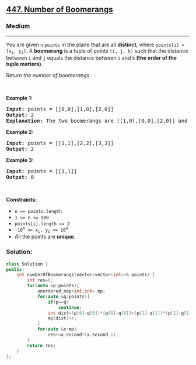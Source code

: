 <h2><a href="https://leetcode.com/problems/number-of-boomerangs/">447. Number of Boomerangs</a></h2><h3>Medium</h3><hr><div><p>You are given <code>n</code> <code>points</code> in the plane that are all <strong>distinct</strong>, where <code>points[i] = [x<sub>i</sub>, y<sub>i</sub>]</code>. A <strong>boomerang</strong> is a tuple of points <code>(i, j, k)</code> such that the distance between <code>i</code> and <code>j</code> equals the distance between <code>i</code> and <code>k</code> <strong>(the order of the tuple matters)</strong>.</p>

<p>Return <em>the number of boomerangs</em>.</p>

<p>&nbsp;</p>
<p><strong class="example">Example 1:</strong></p>

<pre><strong>Input:</strong> points = [[0,0],[1,0],[2,0]]
<strong>Output:</strong> 2
<strong>Explanation:</strong> The two boomerangs are [[1,0],[0,0],[2,0]] and [[1,0],[2,0],[0,0]].
</pre>

<p><strong class="example">Example 2:</strong></p>

<pre><strong>Input:</strong> points = [[1,1],[2,2],[3,3]]
<strong>Output:</strong> 2
</pre>

<p><strong class="example">Example 3:</strong></p>

<pre><strong>Input:</strong> points = [[1,1]]
<strong>Output:</strong> 0
</pre>

<p>&nbsp;</p>
<p><strong>Constraints:</strong></p>

<ul>
	<li><code>n == points.length</code></li>
	<li><code>1 &lt;= n &lt;= 500</code></li>
	<li><code>points[i].length == 2</code></li>
	<li><code>-10<sup>4</sup> &lt;= x<sub>i</sub>, y<sub>i</sub> &lt;= 10<sup>4</sup></code></li>
	<li>All the points are <strong>unique</strong>.</li>
</ul>
</div>

### Solution:
```cpp
class Solution {
public:
    int numberOfBoomerangs(vector<vector<int>>& points) {
        int res=0;
        for(auto &p:points){
            unordered_map<int,int> mp;
            for(auto &q:points){
                if(p==q)
                    continue;
                int dist=(p[0]-q[0])*(p[0]-q[0])+(p[1]-q[1])*(p[1]-q[1]);
                mp[dist]++;
            }
            for(auto &x:mp)
                res+=x.second*(x.second-1);
        }
        return res;
    }
};
```
